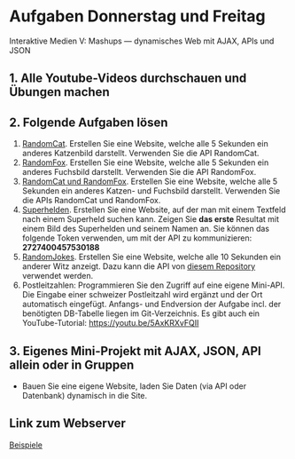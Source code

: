 # Aufgaben Donnerstag und Freitag
Interaktive Medien V: Mashups — dynamisches Web mit AJAX, APIs und JSON
## 1. Alle Youtube-Videos durchschauen und Übungen machen
## 2. Folgende Aufgaben lösen
1. [RandomCat](https://github.com/public-apis/public-apis). Erstellen Sie eine Website, welche alle 5 Sekunden ein anderes Katzenbild darstellt. Verwenden Sie die API RandomCat.
2. [RandomFox](https://github.com/public-apis/public-apis). Erstellen Sie eine Website, welche alle 5 Sekunden ein anderes Fuchsbild darstellt. Verwenden Sie die API RandomFox.
3. [RandomCat und RandomFox](https://github.com/public-apis/public-apis). Erstellen Sie eine Website, welche alle 5 Sekunden ein anderes Katzen- und Fuchsbild darstellt. Verwenden Sie die APIs RandomCat und RandomFox.
4. [Superhelden](https://superheroapi.com/?ref=apilist.fun#api-references). Erstellen Sie eine Website, auf der man mit einem Textfeld nach einem Superheld suchen kann. Zeigen Sie <b>das erste</b> Resultat mit einem Bild des Superhelden und seinem Namen an. Sie können das folgende Token verwenden, um mit der API zu kommunizieren: <b>2727400457530188</b>
5. [RandomJokes](https://github.com/public-apis/public-apis#games--comics). Erstellen Sie eine Website, welche alle 10 Sekunden ein anderer Witz anzeigt. Dazu kann die API von [diesem Repository](https://github.com/15Dkatz/official_joke_api) verwendet werden.
6. Postleitzahlen: Programmieren Sie den Zugriff auf eine eigene Mini-API. Die Eingabe einer schweizer Postleitzahl wird ergänzt und der Ort automatisch eingefügt. Anfangs- und Endversion der Aufgabe incl. der benötigten DB-Tabelle liegen im Git-Verzeichnis. Es gibt auch ein YouTube-Tutorial: https://youtu.be/5AxKRXvFQII

## 3. Eigenes Mini-Projekt mit AJAX, JSON, API allein oder in Gruppen
- Bauen Sie eine eigene Website, laden Sie Daten (via API oder Datenbank) dynamisch in die Site.

## Link zum Webserver
[Beispiele](https://537449-30.web1.fh-htwchur.ch)
